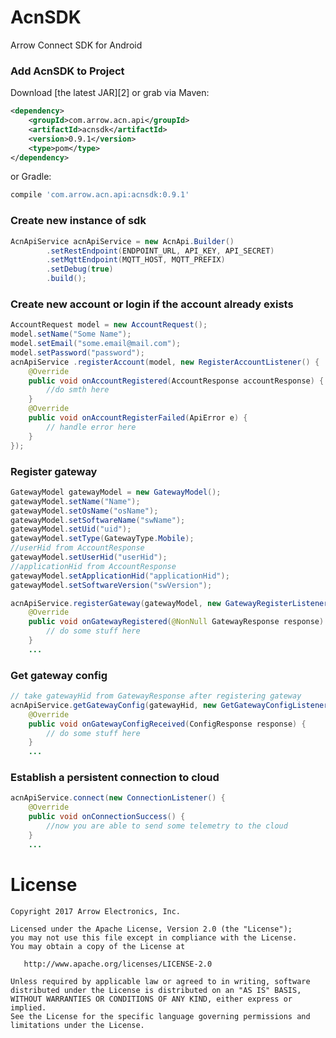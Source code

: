 # AcnSDK #
Arrow Connect SDK for Android

### Add AcnSDK to Project ###
Download [the latest JAR][2] or grab via Maven:
```xml
<dependency> 
    <groupId>com.arrow.acn.api</groupId>
    <artifactId>acnsdk</artifactId>
    <version>0.9.1</version>
    <type>pom</type>
</dependency>
```
or Gradle:
```groovy
compile 'com.arrow.acn.api:acnsdk:0.9.1'
```
### Create new instance of sdk ###

```java
AcnApiService acnApiService = new AcnApi.Builder()
        .setRestEndpoint(ENDPOINT_URL, API_KEY, API_SECRET)
        .setMqttEndpoint(MQTT_HOST, MQTT_PREFIX)
        .setDebug(true)
        .build();
```

### Create new account or login if the account already exists ###

```java
AccountRequest model = new AccountRequest();
model.setName("Some Name");
model.setEmail("some.email@mail.com");
model.setPassword("password");
acnApiService .registerAccount(model, new RegisterAccountListener() {
    @Override
    public void onAccountRegistered(AccountResponse accountResponse) {
        //do smth here
    }
    @Override
    public void onAccountRegisterFailed(ApiError e) {
        // handle error here
    }
});
```

### Register gateway ###

```java
GatewayModel gatewayModel = new GatewayModel();
gatewayModel.setName("Name");
gatewayModel.setOsName("osName");
gatewayModel.setSoftwareName("swName");
gatewayModel.setUid("uid");
gatewayModel.setType(GatewayType.Mobile);
//userHid from AccountResponse
gatewayModel.setUserHid("userHid");
//applicationHid from AccountResponse
gatewayModel.setApplicationHid("applicationHid");
gatewayModel.setSoftwareVersion("swVersion");

acnApiService.registerGateway(gatewayModel, new GatewayRegisterListener() {
    @Override
    public void onGatewayRegistered(@NonNull GatewayResponse response) {
        // do some stuff here
    }
    ...
```

### Get gateway config ###

```java
// take gatewayHid from GatewayResponse after registering gateway
acnApiService.getGatewayConfig(gatewayHid, new GetGatewayConfigListener() {
    @Override
    public void onGatewayConfigReceived(ConfigResponse response) {
        // do some stuff here
    }
    ...
```

### Establish a persistent connection to cloud ###

```java
acnApiService.connect(new ConnectionListener() {
    @Override
    public void onConnectionSuccess() {
        //now you are able to send some telemetry to the cloud
    }
    ...
```

License
=======

    Copyright 2017 Arrow Electronics, Inc.

    Licensed under the Apache License, Version 2.0 (the "License");
    you may not use this file except in compliance with the License.
    You may obtain a copy of the License at

       http://www.apache.org/licenses/LICENSE-2.0

    Unless required by applicable law or agreed to in writing, software
    distributed under the License is distributed on an "AS IS" BASIS,
    WITHOUT WARRANTIES OR CONDITIONS OF ANY KIND, either express or implied.
    See the License for the specific language governing permissions and
    limitations under the License.
